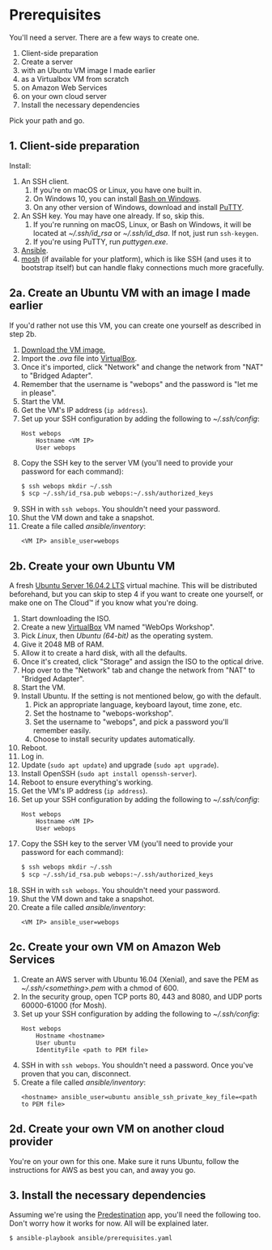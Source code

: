 # Prerequisites

You'll need a server. There are a few ways to create one.

1. Client-side preparation
2. Create a server
  1. with an Ubuntu VM image I made earlier
  2. as a Virtualbox VM from scratch
  3. on Amazon Web Services
  4. on your own cloud server
3. Install the necessary dependencies

Pick your path and go.

## 1. Client-side preparation

Install:

1. An SSH client.
    1. If you're on macOS or Linux, you have one built in.
    2. On Windows 10, you can install [Bash on Windows][Bash on Windows Installation Guide].
    3. On any other version of Windows, download and install [PuTTY][].
2. An SSH key. You may have one already. If so, skip this.
    1. If you're running on macOS, Linux, or Bash on Windows, it will be located at *~/.ssh/id_rsa* or *~/.ssh/id_dsa*. If not, just run `ssh-keygen`.
    2. If you're using PuTTY, run *puttygen.exe*.
3. [Ansible][].
4. [mosh][] (if available for your platform), which is like SSH (and uses it to bootstrap itself) but can handle flaky connections much more gracefully.

[Bash on Windows Installation Guide]: https://msdn.microsoft.com/en-us/commandline/wsl/install_guide
[PuTTY]: http://www.chiark.greenend.org.uk/~sgtatham/putty/
[Ansible]: https://www.ansible.com/
[mosh]: TODO

## 2a. Create an Ubuntu VM with an image I made earlier

If you'd rather not use this VM, you can create one yourself as described in step 2b.

1. [Download the VM image.][webops-workshop.ova]
2. Import the *.ova* file into [VirtualBox][].
3. Once it's imported, click "Network" and change the network from "NAT" to "Bridged Adapter".
4. Remember that the username is "webops" and the password is "let me in please".
5. Start the VM.
6. Get the VM's IP address (`ip address`).
7. Set up your SSH configuration by adding the following to *~/.ssh/config*:
   ```
   Host webops
       Hostname <VM IP>
       User webops
   ```
8. Copy the SSH key to the server VM (you'll need to provide your password for each command):
   ```sh
   $ ssh webops mkdir ~/.ssh
   $ scp ~/.ssh/id_rsa.pub webops:~/.ssh/authorized_keys
   ```
9. SSH in with `ssh webops`. You shouldn't need your password.
10. Shut the VM down and take a snapshot.
11. Create a file called *ansible/inventory*:
    ```
    <VM IP> ansible_user=webops
    ```

[webops-workshop.ova]: TODO
[VirtualBox]: https://www.virtualbox.org/

## 2b. Create your own Ubuntu VM

A fresh [Ubuntu Server 16.04.2 LTS][Download Ubuntu Server] virtual machine. This will be distributed beforehand, but you can skip to step 4 if you want to create one yourself, or make one on The Cloud™ if you know what you're doing.

1. Start downloading the ISO.
2. Create a new [VirtualBox][] VM named "WebOps Workshop".
3. Pick *Linux*, then *Ubuntu (64-bit)* as the operating system.
4. Give it 2048 MB of RAM.
5. Allow it to create a hard disk, with all the defaults.
6. Once it's created, click "Storage" and assign the ISO to the optical drive.
7. Hop over to the "Network" tab and change the network from "NAT" to "Bridged Adapter".
8. Start the VM.
9. Install Ubuntu. If the setting is not mentioned below, go with the default.
    1. Pick an appropriate language, keyboard layout, time zone, etc.
    2. Set the hostname to "webops-workshop".
    3. Set the username to "webops", and pick a password you'll remember easily.
    4. Choose to install security updates automatically.
10. Reboot.
11. Log in.
12. Update (`sudo apt update`) and upgrade (`sudo apt upgrade`).
13. Install OpenSSH (`sudo apt install openssh-server`).
14. Reboot to ensure everything's working.
15. Get the VM's IP address (`ip address`).
16. Set up your SSH configuration by adding the following to *~/.ssh/config*:
    ```
    Host webops
        Hostname <VM IP>
        User webops
    ```
17. Copy the SSH key to the server VM (you'll need to provide your password for each command):
    ```sh
    $ ssh webops mkdir ~/.ssh
    $ scp ~/.ssh/id_rsa.pub webops:~/.ssh/authorized_keys
    ```
18. SSH in with `ssh webops`. You shouldn't need your password.
19. Shut the VM down and take a snapshot.
20. Create a file called *ansible/inventory*:
    ```
    <VM IP> ansible_user=webops
    ```

[Download Ubuntu Server]: https://www.ubuntu.com/download/server

## 2c. Create your own VM on Amazon Web Services

1. Create an AWS server with Ubuntu 16.04 (Xenial), and save the PEM as *~/.ssh/\<something\>.pem* with a chmod of 600.
2. In the security group, open TCP ports 80, 443 and 8080, and UDP ports 60000-61000 (for Mosh).
3. Set up your SSH configuration by adding the following to *~/.ssh/config*:
   ```
   Host webops
       Hostname <hostname>
       User ubuntu
       IdentityFile <path to PEM file>
   ```
5. SSH in with `ssh webops`. You shouldn't need a password. Once you've proven that you can, disconnect.
6. Create a file called *ansible/inventory*:
   ```
   <hostname> ansible_user=ubuntu ansible_ssh_private_key_file=<path to PEM file>
   ```

## 2d. Create your own VM on another cloud provider

You're on your own for this one. Make sure it runs Ubuntu, follow the instructions for AWS as best you can, and away you go.

## 3. Install the necessary dependencies

Assuming we're using the [Predestination][] app, you'll need the following too. Don't worry how it works for now. All will be explained later.

```sh
$ ansible-playbook ansible/prerequisites.yaml
```

[Predestination]: https://github.com/SamirTalwar/predestination
